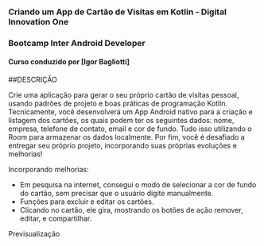 ### Criando um App de Cartão de Visitas em Kotlin - Digital Innovation One
### Bootcamp Inter Android Developer
#### Curso conduzido por [Igor Bagliotti]

##DESCRIÇÃO

Crie uma aplicação para gerar o seu próprio cartão de visitas pessoal, usando padrões de projeto e
boas práticas de programação Kotlin. Tecnicamente, você desenvolverá um App Android nativo para a
criação e listagem dos cartões, os quais podem ter os seguintes dados: nome, empresa,
telefone de contato, email e cor de fundo. Tudo isso utilizando o Room para armazenar os
dados localmente. Por fim, você é desafiado a entregar seu próprio projeto, incorporando suas
próprias evoluções e melhorias!

Incorporando melhorias:

* Em pesquisa na internet, consegui o modo de selecionar a cor de fundo do cartão,
  sem precisar que o usuário digite manualmente.
* Funções para excluir e editar os cartões.
* Clicando no cartão, ele gira, mostrando os botões de ação remover, editar, e compartilhar.


Previsualização

